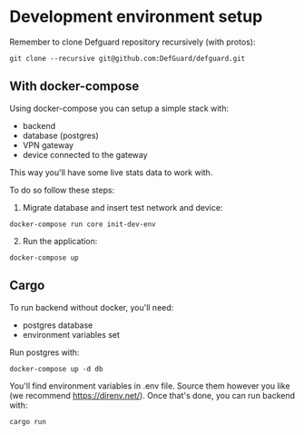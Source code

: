 # Development environment setup

Remember to clone Defguard repository recursively (with protos):

```
git clone --recursive git@github.com:DefGuard/defguard.git
```

## With docker-compose

Using docker-compose you can setup a simple stack with:

* backend
* database (postgres)
* VPN gateway
* device connected to the gateway

This way you'll have some live stats data to work with.

To do so follow these steps:

1. Migrate database and insert test network and device:

```
docker-compose run core init-dev-env
```

2. Run the application:
```
docker-compose up
```

## Cargo

To run backend without docker, you'll need:

* postgres database
* environment variables set

Run postgres with:

```
docker-compose up -d db
```

You'll find environment variables in .env file. Source them however you like (we recommend https://direnv.net/).
Once that's done, you can run backend with:

```
cargo run
```

